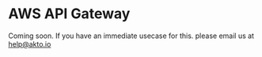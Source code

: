 # AWS API Gateway

Coming soon. If you have an immediate usecase for this. please email us at help@akto.io
